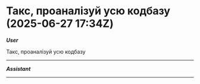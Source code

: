 <!-- Generated by SpecStory -->

# Такс, проаналізуй усю кодбазу (2025-06-27 17:34Z)

_**User**_

Такс, проаналізуй усю кодбазу

---

_**Assistant**_



---

